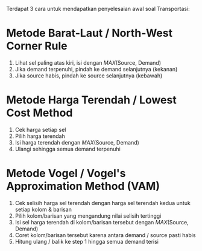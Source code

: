 Terdapat 3 cara untuk mendapatkan penyelesaian awal soal Transportasi:

# Metode Barat-Laut / North-West Corner Rule
1. Lihat sel paling atas kiri, isi dengan $MAX(\text{Source, Demand})$
2. Jika demand terpenuhi, pindah ke demand selanjutnya (kekanan)
3. Jika source habis, pindah ke source selanjutnya (kebawah)

# Metode Harga Terendah / Lowest Cost Method
1. Cek harga setiap sel
2. Pilih harga terendah
3. Isi harga terendah dengan $MAX(\text{Source, Demand})$
4. Ulangi sehingga semua demand terpenuhi

# Metode Vogel / Vogel's Approximation Method (VAM)
1. Cek selisih harga sel terendah dengan harga sel terendah kedua untuk setiap kolom & barisan
2. Pilih kolom/barisan yang mengandung nilai selisih tertinggi
3. Isi sel harga terendah di kolom/barisan tersebut dengan $MAX(\text{Source, Demand})$
4. Coret kolom/barisan tersebut karena antara demand / source pasti habis
5. Hitung ulang / balik ke step 1 hingga semua demand terisi